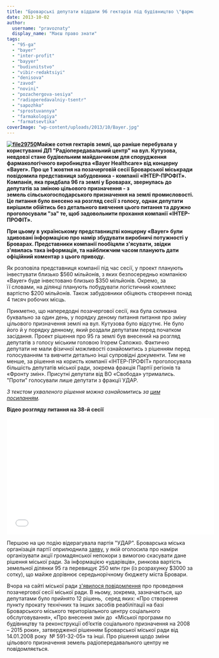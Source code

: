 ```yaml
---
title: "Броварські депутати віддали 96 гектарів під будівництво \"фармацевтичного заводу Bayer\" (оновлено)"
date: 2013-10-02
author: 
  username: "pravoznaty"
  display_name: "Маєш право знати"
tags: 
  - "95-ga"
  - "bayer"
  - "inter-profit"
  - "bayyer"
  - "budivnitstvo"
  - "vibir-redaktsiyi"
  - "denisova"
  - "zavod"
  - "novini"
  - "pozachergova-sesiya"
  - "radioperedavalniy-tsentr"
  - "sapozhko"
  - "sprostuvannya"
  - "farmakologiya"
  - "farmatsevtika"
coverImage: "wp-content/uploads/2013/10/Bayer.jpg"
---
```


[**![file29750](https://mpz.brovary.org/wp-content/uploads/2013/10/file29750.gif)**](https://mpz.brovary.org/wp-content/uploads/2013/10/file29750.gif)**Майже сотня гектарів землі, що раніше перебувала у користуванні ДП "Радіопередавальний центр" на вул. Кутузова, невдовзі стане будівельним майданчиком для спорудження фармакологічного виробництва «Bayer Healthcare» від концерну «Bayer». Про це 1 жовтня на позачерговій сесії Броварської міськради повідомила представниця забудовника - компанії «ІНТЕР-ПРОФІТ». Компанія, яка придбала 96 га землі у Броварах, звернулась до депутатів за зміною цільового призначення - з земель сільськогосподарського призначення на землі промисловості. Це питання було внесено на розгляд сесії з голосу, однак депутати вирішили обійтись без детального вивчення цього питання та дружно проголосували "за" те, щоб задовольнити прохання компанії «ІНТЕР-ПРОФІТ».**

**При цьому в** **українському представництві концерну «Bayer» були здивовані інформацією про намір збудувати виробничі потужності у Броварах. Представники компанії пообіцяли з'ясувати, звідки з'явилась така інформація, та найближчим часом планують дати офіційний коментар з цього приводу.**

Як розповіла представниця компанії під час сесії, у проект планують інвестувати близько $560 мільйонів, з яких безпосередньо компанією «Bayer» буде інвестовано близько $350 мільйонів. Окремо, за її словами, на ділянці планують побудувати логістичний комплекс вартістю $200 мільйонів. Також забудовники обіцяють створення понад 4 тисяч робочих місць.

Прикметно, що напередодні позачергової сесії, яка була скликана буквально за один день, у порядку деному питання питання про зміну цільового призначення землі на вул. Кутузова було відсутнє. Не було його й у порядку денному, який роздали депутатам перед початком засідання. Проект рішення про 95 га землі був внесений на розгляд депутатів з голосу міським головою Ігорем Сапожко. Фактично депутати не мали фізичної можливості ознайомитись з рішенням перед голосуванням та вивчити детально інші супровідні документи. Тим не менше, за рішення на користь компанії «ІНТЕР-ПРОФІТ» проголосувала більшість депутатів міської ради, зокрема фракція Партії регіонів та «Фронту змін». Присутні депутати від ВО «Свобода» утримались. "Проти" голосували лише депутати з фракції УДАР.

_З текстом ухваленого рішення можна ознайомитись за [цим посиланням](http://docs.brovary.org/p9236/01.10.2013/1039-38-06)._

**Відео розгляду питання на 38-й сесії**

<iframe src="//www.youtube.com/embed/7Dd56ZSIDlk" height="315" width="560" allowfullscreen frameborder="0"></iframe>

Першою на цю подію відерагувала партія "УДАР". Броварська міська організація партії оприлюднила [заяву](https://mpz.brovary.org/sapozhko-i-ko-zdiysnili-naybilshu-zemelnu-aferu-v-istoriyi-brovariv/), у якій оголосила про наміри організувати акції громадянської непокори з вимогою скасувати дане рішення міської ради. За інформацією «ударівців», ринкова вартість земельної ділянки 95 га перевищує 250 млн грн (із розрахунку $3000 за сотку), що майже дорівнює середьнорічному бюджету міста Бровари.

Вчора на сайті міської ради [з'явилося повідомлення](https://brovary-rada.gov.ua/pozachergova-ses%D1%96ya-m%D1%96sko%D1%97-radi) про проведення позачергової сесії міської ради. В ньому, зокрема, зазначається, що депутатами було прийнято 12 рішень,  серед яких: «Про створення пункту прокату технічних та інших засобів реабілітації на базі Броварського міського територіального центру соціального обслуговування», «Про внесення змін до  «Міської програми по будівництву та реконструкції об’єктів соціального призначення на 2008 – 2015 роки», затвердженої рішенням Броварської міської ради від 14.01.2008 року  № 591-32-05» та інші. Про рішення щодо зміни цільового призначення земель радіопередавального центру не повідомляється.

